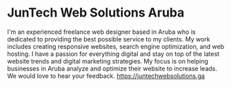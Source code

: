 # JunTech Web Solutions Aruba
I'm an experienced freelance web designer based in Aruba who is dedicated to providing the best possible service to my clients. My work includes creating responsive websites, search engine optimization, and web hosting. I have a passion for everything digital and stay on top of the latest website trends and digital marketing strategies. My focus is on helping businesses in Aruba analyze and optimize their website to increase leads. We would love to hear your feedback. https://juntechwebsolutions.ga
